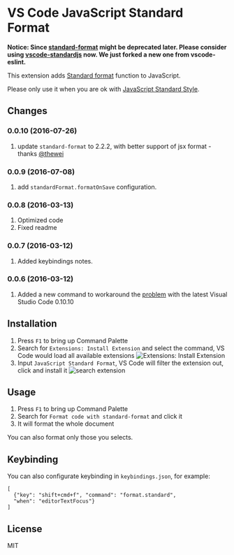 # VS Code JavaScript Standard Format

**Notice: Since [standard-format](https://github.com/maxogden/standard-format#important-note) might be deprecated later. Please consider using [vscode-standardjs](https://marketplace.visualstudio.com/items?itemName=chenxsan.vscode-standardjs) now. We just forked a new one from vscode-eslint.**

This extension adds [Standard format](https://github.com/maxogden/standard-format) function to JavaScript.

Please only use it when you are ok with [JavaScript Standard Style](http://standardjs.com/).

## Changes

### 0.0.10 (2016-07-26)

1. update `standard-format` to 2.2.2, with better support of jsx format - thanks [@thewei](https://github.com/thewei)

### 0.0.9 (2016-07-08)

1. add `standardFormat.formatOnSave` configuration.

### 0.0.8 (2016-03-13)

1. Optimized code
2. Fixed readme

### 0.0.7 (2016-03-12)

1. Added keybindings notes.

### 0.0.6 (2016-03-12)

1. Added a new command to workaround the [problem](https://github.com/chenxsan/vscode-standard-format/issues/1) with the latest Visual Studio Code 0.10.10


## Installation

1. Press `F1` to bring up Command Palette
2. Search for `Extensions: Install Extension` and select the command, VS Code would load all available extensions
    ![Extensions: Install Extension](install-extension.png)
3. Input `JavaScript Standard Format`, VS Code will filter the extension out, click and install it
    ![search extension](search-extension.png)

## Usage

1. Press `F1` to bring up Command Palette
2. Search for `Format code with standard-format` and click it
3. It will format the whole document

You can also format only those you selects.

## Keybinding

You can also configurate keybinding in `keybindings.json`, for example:

```
[
  {"key": "shift+cmd+f", "command": "format.standard",
  "when": "editorTextFocus"}
]
```

## License

MIT